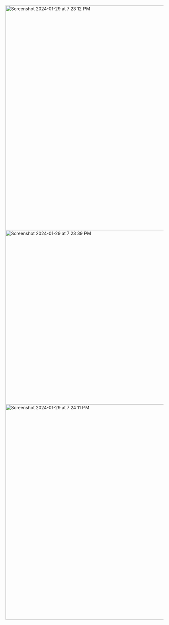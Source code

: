 <img width="711" alt="Screenshot 2024-01-29 at 7 23 12 PM" src="https://github.com/DevanshuSurana/Prodigy-Internship/assets/104250225/441e476a-dd44-4fcc-9d15-2f16a5dce2e5">
<img width="551" alt="Screenshot 2024-01-29 at 7 23 39 PM" src="https://github.com/DevanshuSurana/Prodigy-Internship/assets/104250225/a6f07f36-9f9b-47fd-932b-c37d43db26d0">
<img width="683" alt="Screenshot 2024-01-29 at 7 24 11 PM" src="https://github.com/DevanshuSurana/Prodigy-Internship/assets/104250225/0e0e47a3-c398-421a-983f-c181166224f8">



